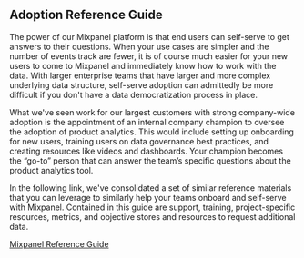 ## Adoption Reference Guide

The power of our Mixpanel platform is that end users can self-serve to get answers to their questions. When your use cases are simpler and the number of events track are fewer, it is of course much easier for your new users to come to Mixpanel and immediately know how to work with the data. With larger enterprise teams that have larger and more complex underlying data structure, self-serve adoption can admittedly be more difficult if you don't have a data democratization process in place.

What we've seen work for our largest customers with strong company-wide adoption is the appointment of an internal company champion to oversee the adoption of product analytics. This would include setting up onboarding for new users, training users on data governance best practices, and creating resources like videos and dashboards. Your champion becomes the “go-to” person that can answer the team’s specific questions about the product analytics tool.

In the following link, we've consolidated a set of similar reference materials that you can leverage to similarly help your teams onboard and self-serve with Mixpanel. Contained in this guide are support, training, project-specific resources, metrics, and objective stores and resources to request additional data.  

[Mixpanel Reference Guide](https://mxpnl.notion.site/mxpnl/Mixpanel-Example-Reference-Guide-275a8a8e412e46dbbf021528ffd52f01)
